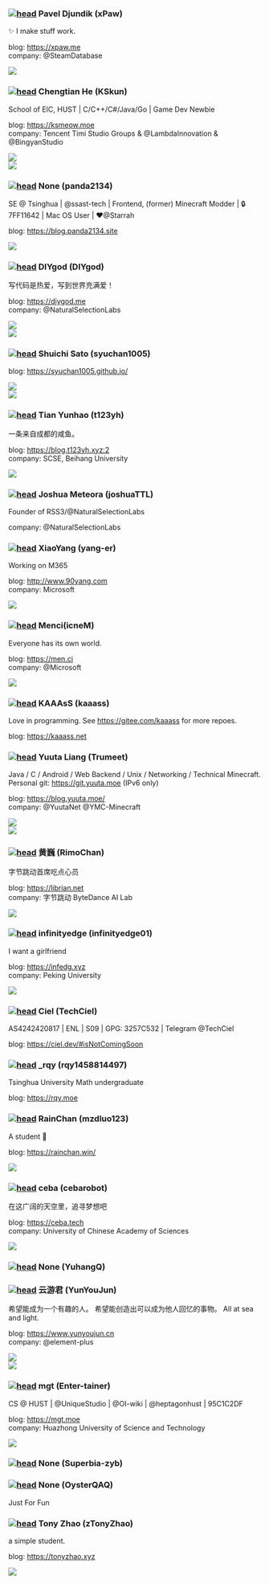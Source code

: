 ### [![head](https://avatars.githubusercontent.com/xPaw?v=4&s=32)](https://github.com/xPaw) Pavel Djundik (xPaw)

✨ I make stuff work.

blog: https://xpaw.me   
company: @SteamDatabase   

[![](https://img.shields.io/badge/Twitter-thexpaw-1da1f2?style=flat-square&logo=twitter)](https://twitter.com/thexpaw)   

### [![head](https://avatars.githubusercontent.com/KSkun?v=4&s=32)](https://github.com/KSkun) Chengtian He (KSkun)

School of EIC, HUST | C/C++/C#/Java/Go | Game Dev Newbie

blog: https://ksmeow.moe   
company: Tencent Timi Studio Groups & @LambdaInnovation & @BingyanStudio   

[![](https://img.shields.io/badge/Location-Wuhan%2C%20Hubei%2C%20China-4285f4?style=flat-square&logo=google-maps)](https://www.google.com/maps/place/Wuhan%2C%20Hubei%2C%20China)   
[![](https://img.shields.io/badge/Twitter-ks_kunw-1da1f2?style=flat-square&logo=twitter)](https://twitter.com/ks_kunw)   

### [![head](https://avatars.githubusercontent.com/panda2134?v=4&s=32)](https://github.com/panda2134) None (panda2134)

SE @ Tsinghua |  @ssast-tech | Frontend, (former) Minecraft Modder | 🔒7FF11642 | Mac OS User | ❤️@Starrah

blog: https://blog.panda2134.site   

[![](https://img.shields.io/badge/Location-Beijing%2C%20China-4285f4?style=flat-square&logo=google-maps)](https://www.google.com/maps/place/Beijing%2C%20China)   

### [![head](https://avatars.githubusercontent.com/DIYgod?v=4&s=32)](https://github.com/DIYgod) DIYgod (DIYgod)

写代码是热爱，写到世界充满爱！

blog: https://diygod.me   
company: @NaturalSelectionLabs   

[![](https://img.shields.io/badge/Location-St%20Andrews%2C%20UK-4285f4?style=flat-square&logo=google-maps)](https://www.google.com/maps/place/St%20Andrews%2C%20UK)   
[![](https://img.shields.io/badge/Twitter-DIYgod-1da1f2?style=flat-square&logo=twitter)](https://twitter.com/DIYgod)   

### [![head](https://avatars.githubusercontent.com/syuchan1005?v=4&s=32)](https://github.com/syuchan1005) Shuichi Sato (syuchan1005)

blog: https://syuchan1005.github.io/   

[![](https://img.shields.io/badge/Location-Japan-4285f4?style=flat-square&logo=google-maps)](https://www.google.com/maps/place/Japan)   
[![](https://img.shields.io/badge/Twitter-syu_chan_1005-1da1f2?style=flat-square&logo=twitter)](https://twitter.com/syu_chan_1005)   

### [![head](https://avatars.githubusercontent.com/t123yh?v=4&s=32)](https://github.com/t123yh) Tian Yunhao (t123yh)

一条来自成都的咸鱼。

blog: https://blog.t123yh.xyz:2   
company: SCSE, Beihang University   

[![](https://img.shields.io/badge/Location-Chengdu%2C%20Sichuan%2C%20China-4285f4?style=flat-square&logo=google-maps)](https://www.google.com/maps/place/Chengdu%2C%20Sichuan%2C%20China)   

### [![head](https://avatars.githubusercontent.com/joshuaTTL?v=4&s=32)](https://github.com/joshuaTTL) Joshua Meteora (joshuaTTL)

Founder of RSS3/@NaturalSelectionLabs 

company: @NaturalSelectionLabs    

### [![head](https://avatars.githubusercontent.com/yang-er?v=4&s=32)](https://github.com/yang-er) XiaoYang (yang-er)

Working on M365

blog: http://www.90yang.com   
company: Microsoft   

[![](https://img.shields.io/badge/Location-Suzhou-4285f4?style=flat-square&logo=google-maps)](https://www.google.com/maps/place/Suzhou)   

### [![head](https://avatars.githubusercontent.com/Menci?v=4&s=32)](https://github.com/Menci) Menci‮ (Menci)

Everyone has its own world.

blog: https://men.ci   
company: @Microsoft   

[![](https://img.shields.io/badge/Location-Beijing%2C%20China-4285f4?style=flat-square&logo=google-maps)](https://www.google.com/maps/place/Beijing%2C%20China)   

### [![head](https://avatars.githubusercontent.com/kaaass?v=4&s=32)](https://github.com/kaaass) KAAAsS (kaaass)

Love in programming.
See https://gitee.com/kaaass for more repoes.

blog: https://kaaass.net   

### [![head](https://avatars.githubusercontent.com/Trumeet?v=4&s=32)](https://github.com/Trumeet) Yuuta Liang (Trumeet)

Java / C / Android / Web Backend / Unix / Networking / Technical Minecraft. Personal git: https://git.yuuta.moe (IPv6 only)

blog: https://blog.yuuta.moe/   
company: @YuutaNet @YMC-Minecraft   

[![](https://img.shields.io/badge/Location-Canada-4285f4?style=flat-square&logo=google-maps)](https://www.google.com/maps/place/Canada)   
[![](https://img.shields.io/badge/Twitter-NeoTrumeet-1da1f2?style=flat-square&logo=twitter)](https://twitter.com/NeoTrumeet)   

### [![head](https://avatars.githubusercontent.com/RimoChan?v=4&s=32)](https://github.com/RimoChan) 黄巍 (RimoChan)

字节跳动首席吃点心员

blog: https://librian.net   
company: 字节跳动 ByteDance AI Lab   

[![](https://img.shields.io/badge/Location-%E7%A5%9E%E5%9C%A3%E8%90%9D%E9%A9%AC%E4%BC%AA%E6%9C%9D%20holy_lolihorse_false_empire-4285f4?style=flat-square&logo=google-maps)](https://www.google.com/maps/place/%E7%A5%9E%E5%9C%A3%E8%90%9D%E9%A9%AC%E4%BC%AA%E6%9C%9D%20holy_lolihorse_false_empire)   

### [![head](https://avatars.githubusercontent.com/infinityedge01?v=4&s=32)](https://github.com/infinityedge01) infinityedge (infinityedge01)

I want a girlfriend

blog: https://infedg.xyz   
company: Peking University   

[![](https://img.shields.io/badge/Location-Beijing%2C%20China-4285f4?style=flat-square&logo=google-maps)](https://www.google.com/maps/place/Beijing%2C%20China)   

### [![head](https://avatars.githubusercontent.com/TechCiel?v=4&s=32)](https://github.com/TechCiel) Ciel (TechCiel)

AS4242420817 | ENL | S09 | GPG: 3257C532 | Telegram @TechCiel


blog: https://ciel.dev/#isNotComingSoon   

### [![head](https://avatars.githubusercontent.com/rqy1458814497?v=4&s=32)](https://github.com/rqy1458814497) _rqy (rqy1458814497)

Tsinghua University Math undergraduate

blog: https://rqy.moe   

### [![head](https://avatars.githubusercontent.com/mzdluo123?v=4&s=32)](https://github.com/mzdluo123) RainChan (mzdluo123)

A student 👀

blog: https://rainchan.win/   

[![](https://img.shields.io/badge/Location-China-4285f4?style=flat-square&logo=google-maps)](https://www.google.com/maps/place/China)   

### [![head](https://avatars.githubusercontent.com/cebarobot?v=4&s=32)](https://github.com/cebarobot) ceba (cebarobot)

在这广阔的天空里，追寻梦想吧

blog: https://ceba.tech   
company: University of Chinese Academy of Sciences   

[![](https://img.shields.io/badge/Location-Beijing-4285f4?style=flat-square&logo=google-maps)](https://www.google.com/maps/place/Beijing)   

### [![head](https://avatars.githubusercontent.com/YuhangQ?v=4&s=32)](https://github.com/YuhangQ) None (YuhangQ)

### [![head](https://avatars.githubusercontent.com/YunYouJun?v=4&s=32)](https://github.com/YunYouJun) 云游君 (YunYouJun)

希望能成为一个有趣的人。
希望能创造出可以成为他人回忆的事物。
All at sea and light.

blog: https://www.yunyoujun.cn   
company: @element-plus   

[![](https://img.shields.io/badge/Location-China-4285f4?style=flat-square&logo=google-maps)](https://www.google.com/maps/place/China)   
[![](https://img.shields.io/badge/Twitter-YunYouJun-1da1f2?style=flat-square&logo=twitter)](https://twitter.com/YunYouJun)   

### [![head](https://avatars.githubusercontent.com/Enter-tainer?v=4&s=32)](https://github.com/Enter-tainer) mgt (Enter-tainer)

CS @ HUST | @UniqueStudio | @OI-wiki | @heptagonhust | 95C1C2DF

blog: https://mgt.moe   
company: Huazhong University of Science and Technology   

[![](https://img.shields.io/badge/Location-%E9%B8%BD%E5%B7%A2-4285f4?style=flat-square&logo=google-maps)](https://www.google.com/maps/place/%E9%B8%BD%E5%B7%A2)   

### [![head](https://avatars.githubusercontent.com/Superbia-zyb?v=4&s=32)](https://github.com/Superbia-zyb) None (Superbia-zyb)

### [![head](https://avatars.githubusercontent.com/OysterQAQ?v=4&s=32)](https://github.com/OysterQAQ) None (OysterQAQ)

Just For Fun

### [![head](https://avatars.githubusercontent.com/zTonyZhao?v=4&s=32)](https://github.com/zTonyZhao) Tony Zhao (zTonyZhao)

a simple student.

blog: https://tonyzhao.xyz   

[![](https://img.shields.io/badge/Location-Changchun%2C%20Jilin%2C%20China-4285f4?style=flat-square&logo=google-maps)](https://www.google.com/maps/place/Changchun%2C%20Jilin%2C%20China)   
